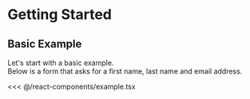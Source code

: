 # Getting Started

## Basic Example

Let's start with a basic example.\
Below is a form that asks for a first name, last name and email address.

<<< @/react-components/example.tsx
<ReactComponent name="example" />
